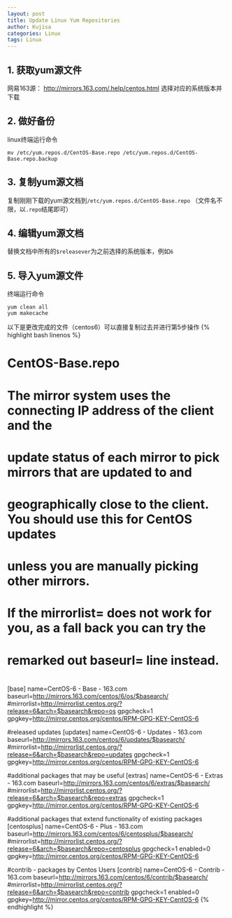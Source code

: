 ```yaml
---
layout: post
title: Update Linux Yum Repositories
author: Kujisa
categories: Linux
tags: Linux
---
```


## 1. 获取yum源文件
网易163源： <http://mirrors.163.com/.help/centos.html>
选择对应的系统版本并下载

## 2. 做好备份
linux终端运行命令
```console
mv /etc/yum.repos.d/CentOS-Base.repo /etc/yum.repos.d/CentOS-Base.repo.backup
```

## 3. 复制yum源文档
复制刚刚下载的yum源文档到`/etc/yum.repos.d/CentOS-Base.repo` （文件名不限，以`.repo`结尾即可）

## 4. 编辑yum源文档
替换文档中所有的`$releasever`为之前选择的系统版本，例如`6`

## 5. 导入yum源文件
终端运行命令
```console
yum clean all
yum makecache
```

以下是更改完成的文件（centos6）可以直接复制过去并进行第5步操作
{% highlight bash linenos %}
# CentOS-Base.repo
#
# The mirror system uses the connecting IP address of the client and the
# update status of each mirror to pick mirrors that are updated to and
# geographically close to the client.  You should use this for CentOS updates
# unless you are manually picking other mirrors.
#
# If the mirrorlist= does not work for you, as a fall back you can try the 
# remarked out baseurl= line instead.
#
#

[base]
name=CentOS-6 - Base - 163.com
baseurl=http://mirrors.163.com/centos/6/os/$basearch/
#mirrorlist=http://mirrorlist.centos.org/?release=6&arch=$basearch&repo=os
gpgcheck=1
gpgkey=http://mirror.centos.org/centos/RPM-GPG-KEY-CentOS-6

#released updates 
[updates]
name=CentOS-6 - Updates - 163.com
baseurl=http://mirrors.163.com/centos/6/updates/$basearch/
#mirrorlist=http://mirrorlist.centos.org/?release=6&arch=$basearch&repo=updates
gpgcheck=1
gpgkey=http://mirror.centos.org/centos/RPM-GPG-KEY-CentOS-6

#additional packages that may be useful
[extras]
name=CentOS-6 - Extras - 163.com
baseurl=http://mirrors.163.com/centos/6/extras/$basearch/
#mirrorlist=http://mirrorlist.centos.org/?release=6&arch=$basearch&repo=extras
gpgcheck=1
gpgkey=http://mirror.centos.org/centos/RPM-GPG-KEY-CentOS-6

#additional packages that extend functionality of existing packages
[centosplus]
name=CentOS-6 - Plus - 163.com
baseurl=http://mirrors.163.com/centos/6/centosplus/$basearch/
#mirrorlist=http://mirrorlist.centos.org/?release=6&arch=$basearch&repo=centosplus
gpgcheck=1
enabled=0
gpgkey=http://mirror.centos.org/centos/RPM-GPG-KEY-CentOS-6

#contrib - packages by Centos Users
[contrib]
name=CentOS-6 - Contrib - 163.com
baseurl=http://mirrors.163.com/centos/6/contrib/$basearch/
#mirrorlist=http://mirrorlist.centos.org/?release=6&arch=$basearch&repo=contrib
gpgcheck=1
enabled=0
gpgkey=http://mirror.centos.org/centos/RPM-GPG-KEY-CentOS-6
{% endhighlight %}